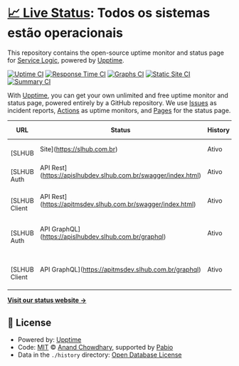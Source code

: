 # [📈 Live Status](https://Service-Logic.github.io/statuspage1): <!--live status--> **Todos os sistemas estão operacionais**

This repository contains the open-source uptime monitor and status page for [Service Logic](www.servicelogic.com.br), powered by [Upptime](https://github.com/upptime/upptime).

[![Uptime CI](https://github.com/Service-Logic/statuspage1/workflows/Uptime%20CI/badge.svg)](https://github.com/Service-Logic/statuspage1/actions?query=workflow%3A%22Uptime+CI%22)
[![Response Time CI](https://github.com/Service-Logic/statuspage1/workflows/Response%20Time%20CI/badge.svg)](https://github.com/Service-Logic/statuspage1/actions?query=workflow%3A%22Response+Time+CI%22)
[![Graphs CI](https://github.com/Service-Logic/statuspage1/workflows/Graphs%20CI/badge.svg)](https://github.com/Service-Logic/statuspage1/actions?query=workflow%3A%22Graphs+CI%22)
[![Static Site CI](https://github.com/Service-Logic/statuspage1/workflows/Static%20Site%20CI/badge.svg)](https://github.com/Service-Logic/statuspage1/actions?query=workflow%3A%22Static+Site+CI%22)
[![Summary CI](https://github.com/Service-Logic/statuspage1/workflows/Summary%20CI/badge.svg)](https://github.com/Service-Logic/statuspage1/actions?query=workflow%3A%22Summary+CI%22)

With [Upptime](https://upptime.js.org), you can get your own unlimited and free uptime monitor and status page, powered entirely by a GitHub repository. We use [Issues](https://github.com/Service-Logic/statuspage1/issues) as incident reports, [Actions](https://github.com/Service-Logic/statuspage1/actions) as uptime monitors, and [Pages](https://Service-Logic.github.io/statuspage1) for the status page.

<!--start: status pages-->
<!-- This summary is generated by Upptime (https://github.com/upptime/upptime) -->
<!-- Do not edit this manually, your changes will be overwritten -->
<!-- prettier-ignore -->
| URL | Status | History | Response Time | Uptime |
| --- | ------ | ------- | ------------- | ------ |
| <img alt="" src="https://icons.duckduckgo.com/ip3/slhub.com.br.ico" height="13"> [SLHUB | Site](https://slhub.com.br) | Ativo | [slhub-site.yml](https://github.com/Service-Logic/statuspage1/commits/HEAD/history/slhub-site.yml) | <details><summary><img alt="Response time graph" src="./graphs/slhub-site/response-time-week.png" height="20"> 986ms</summary><br><a href="https://Service-Logic.github.io/statuspage1/history/slhub-site"><img alt="Response time 1235" src="https://img.shields.io/endpoint?url=https%3A%2F%2Fraw.githubusercontent.com%2FService-Logic%2Fstatuspage1%2FHEAD%2Fapi%2Fslhub-site%2Fresponse-time.json"></a><br><a href="https://Service-Logic.github.io/statuspage1/history/slhub-site"><img alt="24-hour response time 969" src="https://img.shields.io/endpoint?url=https%3A%2F%2Fraw.githubusercontent.com%2FService-Logic%2Fstatuspage1%2FHEAD%2Fapi%2Fslhub-site%2Fresponse-time-day.json"></a><br><a href="https://Service-Logic.github.io/statuspage1/history/slhub-site"><img alt="7-day response time 986" src="https://img.shields.io/endpoint?url=https%3A%2F%2Fraw.githubusercontent.com%2FService-Logic%2Fstatuspage1%2FHEAD%2Fapi%2Fslhub-site%2Fresponse-time-week.json"></a><br><a href="https://Service-Logic.github.io/statuspage1/history/slhub-site"><img alt="30-day response time 1008" src="https://img.shields.io/endpoint?url=https%3A%2F%2Fraw.githubusercontent.com%2FService-Logic%2Fstatuspage1%2FHEAD%2Fapi%2Fslhub-site%2Fresponse-time-month.json"></a><br><a href="https://Service-Logic.github.io/statuspage1/history/slhub-site"><img alt="1-year response time 1235" src="https://img.shields.io/endpoint?url=https%3A%2F%2Fraw.githubusercontent.com%2FService-Logic%2Fstatuspage1%2FHEAD%2Fapi%2Fslhub-site%2Fresponse-time-year.json"></a></details> | <details><summary><a href="https://Service-Logic.github.io/statuspage1/history/slhub-site">100.00%</a></summary><a href="https://Service-Logic.github.io/statuspage1/history/slhub-site"><img alt="All-time uptime 99.92%" src="https://img.shields.io/endpoint?url=https%3A%2F%2Fraw.githubusercontent.com%2FService-Logic%2Fstatuspage1%2FHEAD%2Fapi%2Fslhub-site%2Fuptime.json"></a><br><a href="https://Service-Logic.github.io/statuspage1/history/slhub-site"><img alt="24-hour uptime 100.00%" src="https://img.shields.io/endpoint?url=https%3A%2F%2Fraw.githubusercontent.com%2FService-Logic%2Fstatuspage1%2FHEAD%2Fapi%2Fslhub-site%2Fuptime-day.json"></a><br><a href="https://Service-Logic.github.io/statuspage1/history/slhub-site"><img alt="7-day uptime 100.00%" src="https://img.shields.io/endpoint?url=https%3A%2F%2Fraw.githubusercontent.com%2FService-Logic%2Fstatuspage1%2FHEAD%2Fapi%2Fslhub-site%2Fuptime-week.json"></a><br><a href="https://Service-Logic.github.io/statuspage1/history/slhub-site"><img alt="30-day uptime 99.95%" src="https://img.shields.io/endpoint?url=https%3A%2F%2Fraw.githubusercontent.com%2FService-Logic%2Fstatuspage1%2FHEAD%2Fapi%2Fslhub-site%2Fuptime-month.json"></a><br><a href="https://Service-Logic.github.io/statuspage1/history/slhub-site"><img alt="1-year uptime 99.92%" src="https://img.shields.io/endpoint?url=https%3A%2F%2Fraw.githubusercontent.com%2FService-Logic%2Fstatuspage1%2FHEAD%2Fapi%2Fslhub-site%2Fuptime-year.json"></a></details>
| <img alt="" src="https://icons.duckduckgo.com/ip3/apislhubdev.slhub.com.br.ico" height="13"> [SLHUB Auth | API Rest](https://apislhubdev.slhub.com.br/swagger/index.html) | Ativo | [slhub-auth-api-rest.yml](https://github.com/Service-Logic/statuspage1/commits/HEAD/history/slhub-auth-api-rest.yml) | <details><summary><img alt="Response time graph" src="./graphs/slhub-auth-api-rest/response-time-week.png" height="20"> 545ms</summary><br><a href="https://Service-Logic.github.io/statuspage1/history/slhub-auth-api-rest"><img alt="Response time 578" src="https://img.shields.io/endpoint?url=https%3A%2F%2Fraw.githubusercontent.com%2FService-Logic%2Fstatuspage1%2FHEAD%2Fapi%2Fslhub-auth-api-rest%2Fresponse-time.json"></a><br><a href="https://Service-Logic.github.io/statuspage1/history/slhub-auth-api-rest"><img alt="24-hour response time 544" src="https://img.shields.io/endpoint?url=https%3A%2F%2Fraw.githubusercontent.com%2FService-Logic%2Fstatuspage1%2FHEAD%2Fapi%2Fslhub-auth-api-rest%2Fresponse-time-day.json"></a><br><a href="https://Service-Logic.github.io/statuspage1/history/slhub-auth-api-rest"><img alt="7-day response time 545" src="https://img.shields.io/endpoint?url=https%3A%2F%2Fraw.githubusercontent.com%2FService-Logic%2Fstatuspage1%2FHEAD%2Fapi%2Fslhub-auth-api-rest%2Fresponse-time-week.json"></a><br><a href="https://Service-Logic.github.io/statuspage1/history/slhub-auth-api-rest"><img alt="30-day response time 574" src="https://img.shields.io/endpoint?url=https%3A%2F%2Fraw.githubusercontent.com%2FService-Logic%2Fstatuspage1%2FHEAD%2Fapi%2Fslhub-auth-api-rest%2Fresponse-time-month.json"></a><br><a href="https://Service-Logic.github.io/statuspage1/history/slhub-auth-api-rest"><img alt="1-year response time 578" src="https://img.shields.io/endpoint?url=https%3A%2F%2Fraw.githubusercontent.com%2FService-Logic%2Fstatuspage1%2FHEAD%2Fapi%2Fslhub-auth-api-rest%2Fresponse-time-year.json"></a></details> | <details><summary><a href="https://Service-Logic.github.io/statuspage1/history/slhub-auth-api-rest">100.00%</a></summary><a href="https://Service-Logic.github.io/statuspage1/history/slhub-auth-api-rest"><img alt="All-time uptime 99.08%" src="https://img.shields.io/endpoint?url=https%3A%2F%2Fraw.githubusercontent.com%2FService-Logic%2Fstatuspage1%2FHEAD%2Fapi%2Fslhub-auth-api-rest%2Fuptime.json"></a><br><a href="https://Service-Logic.github.io/statuspage1/history/slhub-auth-api-rest"><img alt="24-hour uptime 100.00%" src="https://img.shields.io/endpoint?url=https%3A%2F%2Fraw.githubusercontent.com%2FService-Logic%2Fstatuspage1%2FHEAD%2Fapi%2Fslhub-auth-api-rest%2Fuptime-day.json"></a><br><a href="https://Service-Logic.github.io/statuspage1/history/slhub-auth-api-rest"><img alt="7-day uptime 100.00%" src="https://img.shields.io/endpoint?url=https%3A%2F%2Fraw.githubusercontent.com%2FService-Logic%2Fstatuspage1%2FHEAD%2Fapi%2Fslhub-auth-api-rest%2Fuptime-week.json"></a><br><a href="https://Service-Logic.github.io/statuspage1/history/slhub-auth-api-rest"><img alt="30-day uptime 100.00%" src="https://img.shields.io/endpoint?url=https%3A%2F%2Fraw.githubusercontent.com%2FService-Logic%2Fstatuspage1%2FHEAD%2Fapi%2Fslhub-auth-api-rest%2Fuptime-month.json"></a><br><a href="https://Service-Logic.github.io/statuspage1/history/slhub-auth-api-rest"><img alt="1-year uptime 99.08%" src="https://img.shields.io/endpoint?url=https%3A%2F%2Fraw.githubusercontent.com%2FService-Logic%2Fstatuspage1%2FHEAD%2Fapi%2Fslhub-auth-api-rest%2Fuptime-year.json"></a></details>
| <img alt="" src="https://icons.duckduckgo.com/ip3/apitmsdev.slhub.com.br.ico" height="13"> [SLHUB Client | API Rest](https://apitmsdev.slhub.com.br/swagger/index.html) | Ativo | [slhub-client-api-rest.yml](https://github.com/Service-Logic/statuspage1/commits/HEAD/history/slhub-client-api-rest.yml) | <details><summary><img alt="Response time graph" src="./graphs/slhub-client-api-rest/response-time-week.png" height="20"> 537ms</summary><br><a href="https://Service-Logic.github.io/statuspage1/history/slhub-client-api-rest"><img alt="Response time 591" src="https://img.shields.io/endpoint?url=https%3A%2F%2Fraw.githubusercontent.com%2FService-Logic%2Fstatuspage1%2FHEAD%2Fapi%2Fslhub-client-api-rest%2Fresponse-time.json"></a><br><a href="https://Service-Logic.github.io/statuspage1/history/slhub-client-api-rest"><img alt="24-hour response time 547" src="https://img.shields.io/endpoint?url=https%3A%2F%2Fraw.githubusercontent.com%2FService-Logic%2Fstatuspage1%2FHEAD%2Fapi%2Fslhub-client-api-rest%2Fresponse-time-day.json"></a><br><a href="https://Service-Logic.github.io/statuspage1/history/slhub-client-api-rest"><img alt="7-day response time 537" src="https://img.shields.io/endpoint?url=https%3A%2F%2Fraw.githubusercontent.com%2FService-Logic%2Fstatuspage1%2FHEAD%2Fapi%2Fslhub-client-api-rest%2Fresponse-time-week.json"></a><br><a href="https://Service-Logic.github.io/statuspage1/history/slhub-client-api-rest"><img alt="30-day response time 566" src="https://img.shields.io/endpoint?url=https%3A%2F%2Fraw.githubusercontent.com%2FService-Logic%2Fstatuspage1%2FHEAD%2Fapi%2Fslhub-client-api-rest%2Fresponse-time-month.json"></a><br><a href="https://Service-Logic.github.io/statuspage1/history/slhub-client-api-rest"><img alt="1-year response time 591" src="https://img.shields.io/endpoint?url=https%3A%2F%2Fraw.githubusercontent.com%2FService-Logic%2Fstatuspage1%2FHEAD%2Fapi%2Fslhub-client-api-rest%2Fresponse-time-year.json"></a></details> | <details><summary><a href="https://Service-Logic.github.io/statuspage1/history/slhub-client-api-rest">100.00%</a></summary><a href="https://Service-Logic.github.io/statuspage1/history/slhub-client-api-rest"><img alt="All-time uptime 99.87%" src="https://img.shields.io/endpoint?url=https%3A%2F%2Fraw.githubusercontent.com%2FService-Logic%2Fstatuspage1%2FHEAD%2Fapi%2Fslhub-client-api-rest%2Fuptime.json"></a><br><a href="https://Service-Logic.github.io/statuspage1/history/slhub-client-api-rest"><img alt="24-hour uptime 100.00%" src="https://img.shields.io/endpoint?url=https%3A%2F%2Fraw.githubusercontent.com%2FService-Logic%2Fstatuspage1%2FHEAD%2Fapi%2Fslhub-client-api-rest%2Fuptime-day.json"></a><br><a href="https://Service-Logic.github.io/statuspage1/history/slhub-client-api-rest"><img alt="7-day uptime 100.00%" src="https://img.shields.io/endpoint?url=https%3A%2F%2Fraw.githubusercontent.com%2FService-Logic%2Fstatuspage1%2FHEAD%2Fapi%2Fslhub-client-api-rest%2Fuptime-week.json"></a><br><a href="https://Service-Logic.github.io/statuspage1/history/slhub-client-api-rest"><img alt="30-day uptime 100.00%" src="https://img.shields.io/endpoint?url=https%3A%2F%2Fraw.githubusercontent.com%2FService-Logic%2Fstatuspage1%2FHEAD%2Fapi%2Fslhub-client-api-rest%2Fuptime-month.json"></a><br><a href="https://Service-Logic.github.io/statuspage1/history/slhub-client-api-rest"><img alt="1-year uptime 99.87%" src="https://img.shields.io/endpoint?url=https%3A%2F%2Fraw.githubusercontent.com%2FService-Logic%2Fstatuspage1%2FHEAD%2Fapi%2Fslhub-client-api-rest%2Fuptime-year.json"></a></details>
| <img alt="" src="https://icons.duckduckgo.com/ip3/apislhubdev.slhub.com.br.ico" height="13"> [SLHUB Auth | API GraphQL](https://apislhubdev.slhub.com.br/graphql) | Ativo | [slhub-auth-api-graph-ql.yml](https://github.com/Service-Logic/statuspage1/commits/HEAD/history/slhub-auth-api-graph-ql.yml) | <details><summary><img alt="Response time graph" src="./graphs/slhub-auth-api-graph-ql/response-time-week.png" height="20"> 1169ms</summary><br><a href="https://Service-Logic.github.io/statuspage1/history/slhub-auth-api-graph-ql"><img alt="Response time 933" src="https://img.shields.io/endpoint?url=https%3A%2F%2Fraw.githubusercontent.com%2FService-Logic%2Fstatuspage1%2FHEAD%2Fapi%2Fslhub-auth-api-graph-ql%2Fresponse-time.json"></a><br><a href="https://Service-Logic.github.io/statuspage1/history/slhub-auth-api-graph-ql"><img alt="24-hour response time 898" src="https://img.shields.io/endpoint?url=https%3A%2F%2Fraw.githubusercontent.com%2FService-Logic%2Fstatuspage1%2FHEAD%2Fapi%2Fslhub-auth-api-graph-ql%2Fresponse-time-day.json"></a><br><a href="https://Service-Logic.github.io/statuspage1/history/slhub-auth-api-graph-ql"><img alt="7-day response time 1169" src="https://img.shields.io/endpoint?url=https%3A%2F%2Fraw.githubusercontent.com%2FService-Logic%2Fstatuspage1%2FHEAD%2Fapi%2Fslhub-auth-api-graph-ql%2Fresponse-time-week.json"></a><br><a href="https://Service-Logic.github.io/statuspage1/history/slhub-auth-api-graph-ql"><img alt="30-day response time 1167" src="https://img.shields.io/endpoint?url=https%3A%2F%2Fraw.githubusercontent.com%2FService-Logic%2Fstatuspage1%2FHEAD%2Fapi%2Fslhub-auth-api-graph-ql%2Fresponse-time-month.json"></a><br><a href="https://Service-Logic.github.io/statuspage1/history/slhub-auth-api-graph-ql"><img alt="1-year response time 933" src="https://img.shields.io/endpoint?url=https%3A%2F%2Fraw.githubusercontent.com%2FService-Logic%2Fstatuspage1%2FHEAD%2Fapi%2Fslhub-auth-api-graph-ql%2Fresponse-time-year.json"></a></details> | <details><summary><a href="https://Service-Logic.github.io/statuspage1/history/slhub-auth-api-graph-ql">100.00%</a></summary><a href="https://Service-Logic.github.io/statuspage1/history/slhub-auth-api-graph-ql"><img alt="All-time uptime 99.08%" src="https://img.shields.io/endpoint?url=https%3A%2F%2Fraw.githubusercontent.com%2FService-Logic%2Fstatuspage1%2FHEAD%2Fapi%2Fslhub-auth-api-graph-ql%2Fuptime.json"></a><br><a href="https://Service-Logic.github.io/statuspage1/history/slhub-auth-api-graph-ql"><img alt="24-hour uptime 100.00%" src="https://img.shields.io/endpoint?url=https%3A%2F%2Fraw.githubusercontent.com%2FService-Logic%2Fstatuspage1%2FHEAD%2Fapi%2Fslhub-auth-api-graph-ql%2Fuptime-day.json"></a><br><a href="https://Service-Logic.github.io/statuspage1/history/slhub-auth-api-graph-ql"><img alt="7-day uptime 100.00%" src="https://img.shields.io/endpoint?url=https%3A%2F%2Fraw.githubusercontent.com%2FService-Logic%2Fstatuspage1%2FHEAD%2Fapi%2Fslhub-auth-api-graph-ql%2Fuptime-week.json"></a><br><a href="https://Service-Logic.github.io/statuspage1/history/slhub-auth-api-graph-ql"><img alt="30-day uptime 100.00%" src="https://img.shields.io/endpoint?url=https%3A%2F%2Fraw.githubusercontent.com%2FService-Logic%2Fstatuspage1%2FHEAD%2Fapi%2Fslhub-auth-api-graph-ql%2Fuptime-month.json"></a><br><a href="https://Service-Logic.github.io/statuspage1/history/slhub-auth-api-graph-ql"><img alt="1-year uptime 99.08%" src="https://img.shields.io/endpoint?url=https%3A%2F%2Fraw.githubusercontent.com%2FService-Logic%2Fstatuspage1%2FHEAD%2Fapi%2Fslhub-auth-api-graph-ql%2Fuptime-year.json"></a></details>
| <img alt="" src="https://icons.duckduckgo.com/ip3/apitmsdev.slhub.com.br.ico" height="13"> [SLHUB Client | API GraphQL](https://apitmsdev.slhub.com.br/graphql) | Ativo | [slhub-client-api-graph-ql.yml](https://github.com/Service-Logic/statuspage1/commits/HEAD/history/slhub-client-api-graph-ql.yml) | <details><summary><img alt="Response time graph" src="./graphs/slhub-client-api-graph-ql/response-time-week.png" height="20"> 935ms</summary><br><a href="https://Service-Logic.github.io/statuspage1/history/slhub-client-api-graph-ql"><img alt="Response time 725" src="https://img.shields.io/endpoint?url=https%3A%2F%2Fraw.githubusercontent.com%2FService-Logic%2Fstatuspage1%2FHEAD%2Fapi%2Fslhub-client-api-graph-ql%2Fresponse-time.json"></a><br><a href="https://Service-Logic.github.io/statuspage1/history/slhub-client-api-graph-ql"><img alt="24-hour response time 1019" src="https://img.shields.io/endpoint?url=https%3A%2F%2Fraw.githubusercontent.com%2FService-Logic%2Fstatuspage1%2FHEAD%2Fapi%2Fslhub-client-api-graph-ql%2Fresponse-time-day.json"></a><br><a href="https://Service-Logic.github.io/statuspage1/history/slhub-client-api-graph-ql"><img alt="7-day response time 935" src="https://img.shields.io/endpoint?url=https%3A%2F%2Fraw.githubusercontent.com%2FService-Logic%2Fstatuspage1%2FHEAD%2Fapi%2Fslhub-client-api-graph-ql%2Fresponse-time-week.json"></a><br><a href="https://Service-Logic.github.io/statuspage1/history/slhub-client-api-graph-ql"><img alt="30-day response time 933" src="https://img.shields.io/endpoint?url=https%3A%2F%2Fraw.githubusercontent.com%2FService-Logic%2Fstatuspage1%2FHEAD%2Fapi%2Fslhub-client-api-graph-ql%2Fresponse-time-month.json"></a><br><a href="https://Service-Logic.github.io/statuspage1/history/slhub-client-api-graph-ql"><img alt="1-year response time 725" src="https://img.shields.io/endpoint?url=https%3A%2F%2Fraw.githubusercontent.com%2FService-Logic%2Fstatuspage1%2FHEAD%2Fapi%2Fslhub-client-api-graph-ql%2Fresponse-time-year.json"></a></details> | <details><summary><a href="https://Service-Logic.github.io/statuspage1/history/slhub-client-api-graph-ql">100.00%</a></summary><a href="https://Service-Logic.github.io/statuspage1/history/slhub-client-api-graph-ql"><img alt="All-time uptime 99.70%" src="https://img.shields.io/endpoint?url=https%3A%2F%2Fraw.githubusercontent.com%2FService-Logic%2Fstatuspage1%2FHEAD%2Fapi%2Fslhub-client-api-graph-ql%2Fuptime.json"></a><br><a href="https://Service-Logic.github.io/statuspage1/history/slhub-client-api-graph-ql"><img alt="24-hour uptime 100.00%" src="https://img.shields.io/endpoint?url=https%3A%2F%2Fraw.githubusercontent.com%2FService-Logic%2Fstatuspage1%2FHEAD%2Fapi%2Fslhub-client-api-graph-ql%2Fuptime-day.json"></a><br><a href="https://Service-Logic.github.io/statuspage1/history/slhub-client-api-graph-ql"><img alt="7-day uptime 100.00%" src="https://img.shields.io/endpoint?url=https%3A%2F%2Fraw.githubusercontent.com%2FService-Logic%2Fstatuspage1%2FHEAD%2Fapi%2Fslhub-client-api-graph-ql%2Fuptime-week.json"></a><br><a href="https://Service-Logic.github.io/statuspage1/history/slhub-client-api-graph-ql"><img alt="30-day uptime 100.00%" src="https://img.shields.io/endpoint?url=https%3A%2F%2Fraw.githubusercontent.com%2FService-Logic%2Fstatuspage1%2FHEAD%2Fapi%2Fslhub-client-api-graph-ql%2Fuptime-month.json"></a><br><a href="https://Service-Logic.github.io/statuspage1/history/slhub-client-api-graph-ql"><img alt="1-year uptime 99.70%" src="https://img.shields.io/endpoint?url=https%3A%2F%2Fraw.githubusercontent.com%2FService-Logic%2Fstatuspage1%2FHEAD%2Fapi%2Fslhub-client-api-graph-ql%2Fuptime-year.json"></a></details>

<!--end: status pages-->

[**Visit our status website →**](https://Service-Logic.github.io/statuspage1)

## 📄 License

- Powered by: [Upptime](https://github.com/upptime/upptime)
- Code: [MIT](./LICENSE) © [Anand Chowdhary](https://anandchowdhary.com), supported by [Pabio](https://pabio.com)
- Data in the `./history` directory: [Open Database License](https://opendatacommons.org/licenses/odbl/1-0/)
